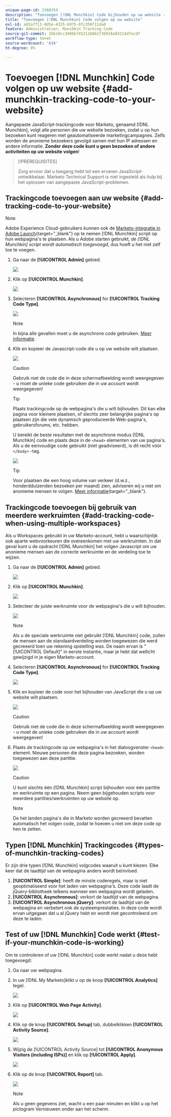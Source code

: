 ```yaml
---
unique-page-id: 2360354
description: "Toevoegen [!DNL Munchkin] Code bijhouden op uw website - Marketo Docs - Productdocumentatie"
title: "Toevoegen [!DNL Munchkin] Code volgen op uw website"
exl-id: a03a7f11-8d5e-4325-b975-8fc350711da0
feature: Administration, Munchkin Tracking Code
source-git-commit: 2b610cc3486b745212b0b1f36018a83214d7ecd7
workflow-type: tm+mt
source-wordcount: '634'
ht-degree: 0%

---
```


# Toevoegen [!DNL Munchkin] Code volgen op uw website {#add-munchkin-tracking-code-to-your-website}

Aangepaste JavaScript-trackingcode voor Marketo, genaamd [!DNL Munchkin], volgt alle personen die uw website bezoeken, zodat u op hun bezoeken kunt reageren met geautomatiseerde marketingcampagnes. Zelfs worden de anonieme bezoekers gevolgd samen met hun IP adressen en andere informatie. **Zonder deze code kunt u geen bezoeken of andere activiteiten op uw website volgen**!

>[!PREREQUISITES]
>
>Zorg ervoor dat u toegang hebt tot een ervaren JavaScript-ontwikkelaar. Marketo Technical Support is niet ingesteld als hulp bij het oplossen van aangepaste JavaScript-problemen.

## Trackingcode toevoegen aan uw website {#add-tracking-code-to-your-website}

>[!NOTE]
>
>Adobe Experience Cloud-gebruikers kunnen ook de [Marketo-integratie in Adobe Launch](https://exchange.adobe.com/apps/ec/100223/adobe-launch-core-extension){target="_blank"} op te nemen [!DNL Munchkin] script op hun webpagina&#39;s te plaatsen. Als u Adobe starten gebruikt, _de [!DNL Munchkin] script wordt automatisch toegevoegd_, dus hoeft u het niet zelf toe te voegen.

1. Ga naar de **[!UICONTROL Admin]** gebied.

   ![](assets/add-munchkin-tracking-code-to-your-website-1.png)

1. Klik op **[!UICONTROL Munchkin]**.

   ![](assets/add-munchkin-tracking-code-to-your-website-2.png)

1. Selecteren **[!UICONTROL Asynchronous]** for **[!UICONTROL Tracking Code Type]**.

   ![](assets/add-munchkin-tracking-code-to-your-website-3.png)

   >[!NOTE]
   >
   >In bijna alle gevallen moet u de asynchrone code gebruiken. [Meer informatie](#types-of-munchkin-tracking-codes).

1. Klik en kopieer de Javascript-code die u op uw website wilt plaatsen.

   ![](assets/add-munchkin-tracking-code-to-your-website-4.png)

   >[!CAUTION]
   >
   >Gebruik niet de code die in deze schermafbeelding wordt weergegeven - u moet de unieke code gebruiken die in uw account wordt weergegeven!

   >[!TIP]
   >
   >Plaats trackingcode op de webpagina&#39;s die u wilt bijhouden. Dit kan elke pagina voor kleinere plaatsen, of slechts zeer belangrijke pagina&#39;s op plaatsen zijn die vele dynamisch geproduceerde Web-pagina&#39;s, gebruikersforums, etc. hebben.

   U bereikt de beste resultaten met de asynchrone modus [!DNL Munchkin] code en plaats deze in de `<head>` elementen van uw pagina&#39;s. Als u de eenvoudige code gebruikt (niet geadviseerd), is dit recht vóór `</body>` -tag.

   ![](assets/add-munchkin-tracking-code-to-your-website-5.png)

   >[!TIP]
   >
   >Voor plaatsen die een hoog volume van verkeer (d.w.z., honderdduizenden bezoeken per maand) zien, adviseren wij u niet om anonieme mensen te volgen. [Meer informatie](https://experienceleague.adobe.com/en/docs/marketo-developer/marketo/javascriptapi/lead-tracking/){target="_blank"}.

## Trackingcode toevoegen bij gebruik van meerdere werkruimten {#add-tracking-code-when-using-multiple-workspaces}

Als u Workspaces gebruikt in uw Marketo-account, hebt u waarschijnlijk ook aparte webvoorkeuren die overeenkomen met uw werkruimten. In dat geval kunt u de opdracht [!DNL Munchkin] het volgen Javascript om uw anonieme mensen aan de correcte werkruimte en de verdeling toe te wijzen.

1. Ga naar de **[!UICONTROL Admin]** gebied.

   ![](assets/add-munchkin-tracking-code-to-your-website-6.png)

1. Klik op **[!UICONTROL Munchkin]**.

   ![](assets/add-munchkin-tracking-code-to-your-website-7.png)

1. Selecteer de juiste werkruimte voor de webpagina&#39;s die u wilt bijhouden.

   ![](assets/add-munchkin-tracking-code-to-your-website-8.png)

   >[!NOTE]
   >
   >Als u de speciale werkruimte niet gebruikt [!DNL Munchkin] code, zullen de mensen aan de standaardverdeling worden toegewezen die werd gecreeerd toen uw rekening opstelling was. De naam ervan is &quot;[!UICONTROL Default]&quot; in eerste instantie, maar je hebt dat wellicht gewijzigd in je eigen Marketo-account.

1. Selecteren **[!UICONTROL Asynchronous]** for **[!UICONTROL Tracking Code Type]**.

   ![](assets/add-munchkin-tracking-code-to-your-website-9.png)

1. Klik en kopieer de code voor het bijhouden van JavaScript die u op uw website wilt plaatsen.

   ![](assets/add-munchkin-tracking-code-to-your-website-10.png)

   >[!CAUTION]
   >
   >Gebruik niet de code die in deze schermafbeelding wordt weergegeven - u moet de unieke code gebruiken die in uw account wordt weergegeven!

1. Plaats de trackingcode op uw webpagina&#39;s in het dialoogvenster `<head>` element. Nieuwe personen die deze pagina bezoeken, worden toegewezen aan deze partitie.

   ![](assets/add-munchkin-tracking-code-to-your-website-11.png)

   >[!CAUTION]
   >
   >U kunt slechts één [!DNL Munchkin] script bijhouden voor één partitie en werkruimte op een pagina. Neem geen bijgehouden scripts voor meerdere partities/werkruimten op uw website op.

   >[!NOTE]
   >
   >De het landen pagina&#39;s die in Marketo worden gecreeerd bevatten automatisch het volgen code, zodat te hoeven u niet om deze code op hen te zetten.

## Typen [!DNL Munchkin] Trackingcodes {#types-of-munchkin-tracking-codes}

Er zijn drie typen [!DNL Munchkin] volgcodes waaruit u kunt kiezen. Elke keer dat de laadtijd van de webpagina anders wordt beïnvloed.

1. **[!UICONTROL Simple]**: heeft de minste coderegels, maar is niet geoptimaliseerd voor het laden van webpagina&#39;s. Deze code laadt de jQuery-bibliotheek telkens wanneer een webpagina wordt geladen.
1. **[!UICONTROL Asynchronous]**: verkort de laadtijd van de webpagina.
1. **[!UICONTROL Asynchronous jQuery]**: verkort de laadtijd van de webpagina en verbetert ook de systeemprestaties. In deze code wordt ervan uitgegaan dat u al jQuery hebt en wordt niet gecontroleerd om deze te laden.

## Test of uw [!DNL Munchkin] Code werkt {#test-if-your-munchkin-code-is-working}

Om te controleren of uw [!DNL Munchkin] code werkt nadat u deze hebt toegevoegd:

1. Ga naar uw webpagina.

1. In uw [!DNL My Marketo]klikt u op de knop **[!UICONTROL Analytics]** tegel.

   ![](assets/add-munchkin-tracking-code-to-your-website-12.png)

1. Klik op **[!UICONTROL Web Page Activity]**.

   ![](assets/add-munchkin-tracking-code-to-your-website-13.png)

1. Klik op de knop **[!UICONTROL Setup]** tab, dubbelklikken **[!UICONTROL Activity Source]**.

   ![](assets/add-munchkin-tracking-code-to-your-website-14.png)

1. Wijzig de [!UICONTROL Activity Source] tot **[!UICONTROL Anonymous Visitors (including ISPs)]** en klik op **[!UICONTROL Apply]**.

   ![](assets/add-munchkin-tracking-code-to-your-website-15.png)

1. Klik op de knop **[!UICONTROL Report]** tab.

   ![](assets/add-munchkin-tracking-code-to-your-website-16.png)

   >[!NOTE]
   >
   >Als u geen gegevens ziet, wacht u een paar minuten en klikt u op het pictogram Vernieuwen onder aan het scherm.
